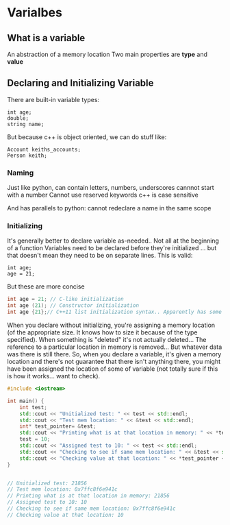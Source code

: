 # Varialbes

## What is a variable
An abstraction of a memory location
Two main properties are **type** and **value**

## Declaring and Initializing Variable
There are built-in variable types:
```
int age;
double;
string name;
```

But because c++ is object oriented, we can do stuff like:
```
Account keiths_accounts;
Person keith;
```

### Naming
Just like python, can contain letters, numbers, underscores
cannnot start with a number
Cannot use reserved keywords
c++ is case sensitive

And has parallels to python: cannot redeclare a name in the same scope

### Initializing
It's generally better to declare variable as-needed.. Not all at the beginning of a function
Variables need to be declared before they're initialized ... but that doesn't mean they need to be on separate lines.
This is valid:
```
int age;
age = 21;
```
But these are more concise
```c++
int age = 21; // C-like initialization
int age (21); // Constructor initialization
int age {21};// C++11 list initialization syntax.. Apparently has some benefits and is the encouraged initializationz
```

When you declare without initializing, you're assigning a memory location (of the appropriate size. It knows how to size it because of the type specified). When something is "deleted" it's not actually deleted... The reference to a particular location in memory is removed... But whatever data was there is still there. So, when you declare a variable, it's given a memory location and there's not guarantee that there isn't anything there, you might have been assigned the location of some of variable (not totally sure if this is how it works... want to check).

```c++
#include <iostream>

int main() {
    int test;
    std::cout << "Unitialized test: " << test << std::endl;
    std::cout << "Test mem location: " << &test << std::endl;
    int* test_pointer= &test;
    std::cout << "Printing what is at that location in memory: " << *test_pointer << std::endl;
    test = 10;
    std::cout << "Assigned test to 10: " << test << std::endl;
    std::cout << "Checking to see if same mem location: " << &test << std::endl;
    std::cout << "Checking value at that location: " << *test_pointer << std::endl;
}


// Unitialized test: 21856
// Test mem location: 0x7ffc8f6e941c
// Printing what is at that location in memory: 21856
// Assigned test to 10: 10
// Checking to see if same mem location: 0x7ffc8f6e941c
// Checking value at that location: 10
```
